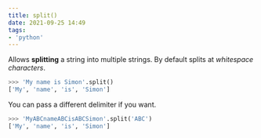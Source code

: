 ```yaml
---
title: split()
date: 2021-09-25 14:49
tags:
- 'python'
---
```


Allows **splitting** a string into multiple strings. By default splits at
_whitespace characters_.

```python
>>> 'My name is Simon'.split()
['My', 'name', 'is', 'Simon']
```

You can pass a different delimiter if you want.

```python
>>> 'MyABCnameABCisABCSimon'.split('ABC')
['My', 'name', 'is', 'Simon']
```
